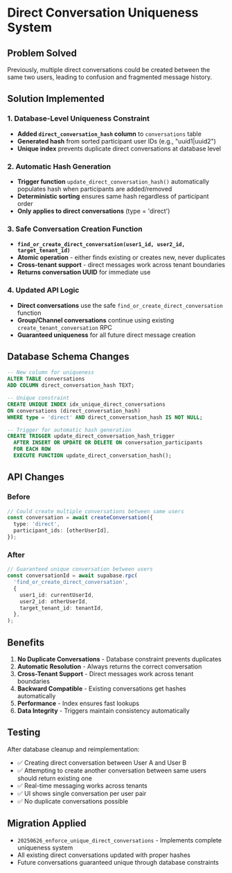 # Direct Conversation Uniqueness System

## Problem Solved

Previously, multiple direct conversations could be created between the same two users, leading to confusion and fragmented message history.

## Solution Implemented

### 1. Database-Level Uniqueness Constraint

- **Added `direct_conversation_hash` column** to `conversations` table
- **Generated hash** from sorted participant user IDs (e.g., "uuid1|uuid2")
- **Unique index** prevents duplicate direct conversations at database level

### 2. Automatic Hash Generation

- **Trigger function** `update_direct_conversation_hash()` automatically populates hash when participants are added/removed
- **Deterministic sorting** ensures same hash regardless of participant order
- **Only applies to direct conversations** (type = 'direct')

### 3. Safe Conversation Creation Function

- **`find_or_create_direct_conversation(user1_id, user2_id, target_tenant_id)`**
- **Atomic operation** - either finds existing or creates new, never duplicates
- **Cross-tenant support** - direct messages work across tenant boundaries
- **Returns conversation UUID** for immediate use

### 4. Updated API Logic

- **Direct conversations** use the safe `find_or_create_direct_conversation` function
- **Group/Channel conversations** continue using existing `create_tenant_conversation` RPC
- **Guaranteed uniqueness** for all future direct message creation

## Database Schema Changes

```sql
-- New column for uniqueness
ALTER TABLE conversations
ADD COLUMN direct_conversation_hash TEXT;

-- Unique constraint
CREATE UNIQUE INDEX idx_unique_direct_conversations
ON conversations (direct_conversation_hash)
WHERE type = 'direct' AND direct_conversation_hash IS NOT NULL;

-- Trigger for automatic hash generation
CREATE TRIGGER update_direct_conversation_hash_trigger
  AFTER INSERT OR UPDATE OR DELETE ON conversation_participants
  FOR EACH ROW
  EXECUTE FUNCTION update_direct_conversation_hash();
```

## API Changes

### Before

```typescript
// Could create multiple conversations between same users
const conversation = await createConversation({
  type: 'direct',
  participant_ids: [otherUserId],
});
```

### After

```typescript
// Guaranteed unique conversation between users
const conversationId = await supabase.rpc(
  'find_or_create_direct_conversation',
  {
    user1_id: currentUserId,
    user2_id: otherUserId,
    target_tenant_id: tenantId,
  },
);
```

## Benefits

1. **No Duplicate Conversations** - Database constraint prevents duplicates
2. **Automatic Resolution** - Always returns the correct conversation
3. **Cross-Tenant Support** - Direct messages work across tenant boundaries
4. **Backward Compatible** - Existing conversations get hashes automatically
5. **Performance** - Index ensures fast lookups
6. **Data Integrity** - Triggers maintain consistency automatically

## Testing

After database cleanup and reimplementation:

- ✅ Creating direct conversation between User A and User B
- ✅ Attempting to create another conversation between same users should return existing one
- ✅ Real-time messaging works across tenants
- ✅ UI shows single conversation per user pair
- ✅ No duplicate conversations possible

## Migration Applied

- `20250626_enforce_unique_direct_conversations` - Implements complete uniqueness system
- All existing direct conversations updated with proper hashes
- Future conversations guaranteed unique through database constraints
